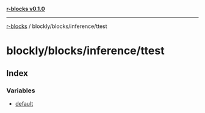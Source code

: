 [**r-blocks v0.1.0**](../../../../README.md)

---

[r-blocks](../../../../modules.md) / blockly/blocks/inference/ttest

# blockly/blocks/inference/ttest

## Index

### Variables

- [default](variables/default.md)
